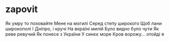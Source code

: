# zapovit

Як умру то поховайте 
Мене на могилі
Серед степу широкого
Щоб лани широкополі
І Дніпро, і кручі
На вкраїні милій
Було видно було чути
Як реве ревучий
Як понесе з України
У синєє море
Кров ворожу... отойді я